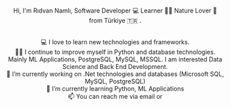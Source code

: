 <!--
**ridvannamli/ridvannamli** is a ✨ _special_ ✨ repository because its `README.md` (this file) appears on your GitHub profile.
-->
<center>
Hi, I'm Rıdvan Namlı, Software Developer 💻 Learner 👨‍💻 Nature Lover 🌳 from Türkiye 🇹🇷 .</br></br>
  
💻 I love to learn new technologies and frameworks.</br>
🧑‍💼 I continue to improve myself in Python and database technologies. Mainly ML Applications, PostgreSQL, MySQL, MSSQL. I am interested Data Science and Back End Development.</br>
🔭 I’m currently working on .Net technologies and databases (Microsoft SQL, MySQL, PostgreSQL)</br>
🌱 I’m currently learning Python, ML Applications</br>
📫 You can reach me via email or <a href="https://www.linkedin.com/in/r%C4%B1dvan-naml%C4%B1-365a60ba/"></br>
</center>




